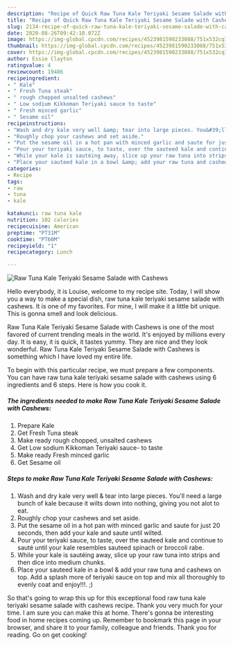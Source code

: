 ```yaml
---
description: "Recipe of Quick Raw Tuna Kale Teriyaki Sesame Salade with Cashews"
title: "Recipe of Quick Raw Tuna Kale Teriyaki Sesame Salade with Cashews"
slug: 2134-recipe-of-quick-raw-tuna-kale-teriyaki-sesame-salade-with-cashews
date: 2020-08-26T09:42:10.072Z
image: https://img-global.cpcdn.com/recipes/4523981590233088/751x532cq70/raw-tuna-kale-teriyaki-sesame-salade-with-cashews-recipe-main-photo.jpg
thumbnail: https://img-global.cpcdn.com/recipes/4523981590233088/751x532cq70/raw-tuna-kale-teriyaki-sesame-salade-with-cashews-recipe-main-photo.jpg
cover: https://img-global.cpcdn.com/recipes/4523981590233088/751x532cq70/raw-tuna-kale-teriyaki-sesame-salade-with-cashews-recipe-main-photo.jpg
author: Essie Clayton
ratingvalue: 4
reviewcount: 19486
recipeingredient:
- " Kale"
- " Fresh Tuna steak"
- " rough chopped unsalted cashews"
- " Low sodium Kikkoman Teriyaki sauce to taste"
- " Fresh minced garlic"
- " Sesame oil"
recipeinstructions:
- "Wash and dry kale very well &amp; tear into large pieces. You&#39;ll need a large bunch of kale because it wilts down into nothing, giving you not alot to eat."
- "Roughly chop your cashews and set aside."
- "Put the sesame oil in a hot pan with minced garlic and saute for just 20 seconds, then add your kale and saute until wilted."
- "Pour your teriyaki sauce, to taste, over the sauteed kale and continue to sauté until your kale resembles sauteed spinach or broccoli rabe."
- "While your kale is sautéing away, slice up your raw tuna into strips and then dice into medium chunks."
- "Place your sauteed kale in a bowl &amp; add your raw tuna and cashews on top. Add a splash more of teriyaki sauce on top and mix all thoroughly to evenly coat and enjoy!!!. ;)"
categories:
- Recipe
tags:
- raw
- tuna
- kale

katakunci: raw tuna kale 
nutrition: 102 calories
recipecuisine: American
preptime: "PT31M"
cooktime: "PT60M"
recipeyield: "1"
recipecategory: Lunch

---
```



![Raw Tuna Kale Teriyaki Sesame Salade with Cashews](https://img-global.cpcdn.com/recipes/4523981590233088/751x532cq70/raw-tuna-kale-teriyaki-sesame-salade-with-cashews-recipe-main-photo.jpg)

Hello everybody, it is Louise, welcome to my recipe site. Today, I will show you a way to make a special dish, raw tuna kale teriyaki sesame salade with cashews. It is one of my favorites. For mine, I will make it a little bit unique. This is gonna smell and look delicious.

Raw Tuna Kale Teriyaki Sesame Salade with Cashews is one of the most favored of current trending meals in the world. It's enjoyed by millions every day. It is easy, it is quick, it tastes yummy. They are nice and they look wonderful. Raw Tuna Kale Teriyaki Sesame Salade with Cashews is something which I have loved my entire life.




To begin with this particular recipe, we must prepare a few components. You can have raw tuna kale teriyaki sesame salade with cashews using 6 ingredients and 6 steps. Here is how you cook it.

<!--inarticleads1-->

##### The ingredients needed to make Raw Tuna Kale Teriyaki Sesame Salade with Cashews:

1. Prepare  Kale
1. Get  Fresh Tuna steak
1. Make ready  rough chopped, unsalted cashews
1. Get  Low sodium Kikkoman Teriyaki sauce- to taste
1. Make ready  Fresh minced garlic
1. Get  Sesame oil




<!--inarticleads2-->

##### Steps to make Raw Tuna Kale Teriyaki Sesame Salade with Cashews:

1. Wash and dry kale very well &amp; tear into large pieces. You&#39;ll need a large bunch of kale because it wilts down into nothing, giving you not alot to eat.
1. Roughly chop your cashews and set aside.
1. Put the sesame oil in a hot pan with minced garlic and saute for just 20 seconds, then add your kale and saute until wilted.
1. Pour your teriyaki sauce, to taste, over the sauteed kale and continue to sauté until your kale resembles sauteed spinach or broccoli rabe.
1. While your kale is sautéing away, slice up your raw tuna into strips and then dice into medium chunks.
1. Place your sauteed kale in a bowl &amp; add your raw tuna and cashews on top. Add a splash more of teriyaki sauce on top and mix all thoroughly to evenly coat and enjoy!!!. ;)




So that's going to wrap this up for this exceptional food raw tuna kale teriyaki sesame salade with cashews recipe. Thank you very much for your time. I am sure you can make this at home. There's gonna be interesting food in home recipes coming up. Remember to bookmark this page in your browser, and share it to your family, colleague and friends. Thank you for reading. Go on get cooking!
